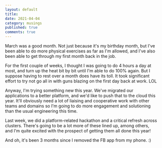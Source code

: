 ```yaml
---
layout: default
title:
date: 2021-04-04
category: musings
published: true
comments: true
---
```


March was a good month. Not just because it's my birthday month, but I've been able to do more physical exercises as far as I'm allowed, and I've also been able to get through my first month back in the job.

For the first couple of weeks, I thought I was going to do 4 hours a day at most, and turn up the heat bit by bit until I'm able to do 100% again. But I suppose having to rest over a month does have its toll. It took significant effort to try not go all in with guns blazing on the first day back at work. LOL

Anyway, I'm trying something new this year. We've migrated our applications to a better platform, and we'd like to push that to the cloud this year. It'll obviously need a lot of liaising and cooperative work with other teams and domains so I'm going to do more engagement and solutioning than the usual engineering this time.

Last week, we did a platform-related hackathon and a critical refresh across clusters. There's going to be a lot more of these lined up, among others, and I'm quite excited with the prospect of getting them all done this year!

And oh, it's been 3 months since I removed the FB app from my phone. :)